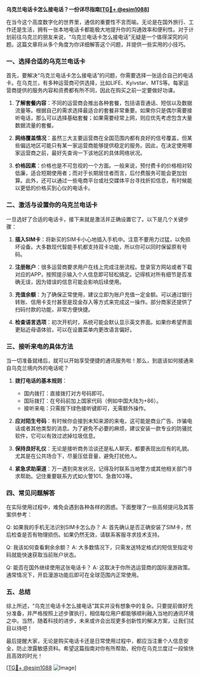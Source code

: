 **乌克兰电话卡怎么接电话？一份详尽指南[[TG💪+ @esim1088](https://t.me/s/esim1088)]**

在当今这个高度数字化的世界里，通信的重要性不言而喻。无论是在国外旅行、工作还是生活，拥有一张本地电话卡都能极大地提升你的沟通效率和便利性。对于计划前往乌克兰的朋友来说，“乌克兰电话卡怎么接电话”无疑是一个值得深究的问题。这篇文章将从多个角度为你详细解答这个问题，并提供一些实用的小技巧。

### 一、选择合适的乌克兰电话卡

首先，要解决“乌克兰电话卡怎么接电话”的问题，你需要选择一张适合自己的电话卡。在乌克兰，有多种运营商可供选择，比如LIFE、Kyivstar、MTS等。每家运营商提供的服务内容和资费都有所不同，因此在购买之前一定要做好功课。

1. **了解套餐内容**：不同的运营商会推出各种套餐，包括语音通话、短信以及数据流量等。根据自己的需求选择最适合的套餐非常重要。如果你只是偶尔需要接听电话，那么可以选择基础套餐；如果需要经常上网，则应优先考虑包含大量数据流量的套餐。

2. **网络覆盖情况**：虽然三大主要运营商在全国范围内都有良好的信号覆盖，但某些偏远地区可能只有某一家运营商能够提供稳定的服务。因此，在决定使用哪家运营商之前，最好先查询一下该地区的具体网络状况。

3. **价格因素**：价格也是不可忽视的一个方面。一般来说，预付费卡的价格相对较低廉，适合短期使用者；而对于长期居住者而言，后付费服务可能会更加划算。此外，还可以通过一些电商平台或社交媒体平台寻找折扣信息，有时候能以更低的价格买到心仪的电话卡。

### 二、激活与设置你的乌克兰电话卡

一旦选好了合适的电话卡，接下来就是激活并正确设置它了。以下是几个关键步骤：

1. **插入SIM卡**：将新买的SIM卡小心地插入手机中。注意不要用力过猛，以免损坏设备。大多数现代智能手机都支持双卡功能，所以你可以同时保留原有号码。

2. **注册账户**：很多运营商要求用户在线上完成注册流程。登录官方网站或者下载对应的APP，按照提示输入个人信息即可轻松搞定。记得核对所有细节是否准确无误，因为错误的信息可能会影响后续使用。

3. **充值余额**：为了确保正常使用，建议立即为账户充值一定金额。可以通过银行转账、信用卡支付甚至是现金存入等方式来完成这一操作。部分商家还提供了扫码付款的功能，非常方便快捷。

4. **检查语言选项**：初次开机时，系统可能会默认显示英文界面。如果你希望界面更贴近母语体验，可以在设置菜单内更改语言偏好。

### 三、接听来电的具体方法

当一切准备就绪后，就可以开始享受便捷的通讯服务啦！那么，到底该如何接通来自乌克兰境内外的电话呢？

1. **拨打电话的基本规则**：
   - 国内拨打：直接拨打对方号码即可。
   - 国际拨打：在号码前加上国家代码（例如中国大陆为+86）。
   - 接听来电：只需按下绿色接听键即可，无需额外操作。

2. **应对陌生号码**：有时候你会接到未知来源的来电，这可能是商业广告、诈骗电话或者其他类型的消息。为了避免不必要的麻烦，建议安装一款专业的防骚扰软件，它可以有效过滤掉垃圾信息。

3. **保持良好礼仪**：无论是接听商务洽谈还是私人聊天，都要表现出应有的礼貌。尤其是在公共场合下，尽量压低音量，避免打扰他人。

4. **紧急求助渠道**：万一遇到突发状况，记得及时联系当地警方或其他相关部门寻求帮助。记住重要联系方式如火警101、急救103等。

### 四、常见问题解答

在实际使用过程中，难免会遇到各种各样的困惑。下面整理了一些高频提问及其答案供参考：

Q: 如果我的手机无法识别SIM卡怎么办？
A: 首先确认是否正确安装了SIM卡，然后检查是否有物理损伤。如果仍然无效，请联系客服寻求技术支持。

Q: 我该如何查看剩余余额？
A: 大多数情况下，只需发送特定格式的短信至指定号码就能快速获取当前账户状态。

Q: 能否在国外继续使用这张电话卡？
A: 这取决于你所选运营商的国际漫游政策。通常情况下，开启漫游功能后即可在全球范围内正常使用。

### 五、总结

综上所述，“乌克兰电话卡怎么接电话”其实并没有想象中的复杂。只要提前做好充分准备，并严格按照上述步骤执行，相信每位用户都能够顺利融入当地的通讯环境之中。当然，随着科技的进步，未来或许会出现更多创新性的解决方案，让我们拭目以待吧！

最后提醒大家，无论是购买电话卡还是日常使用过程中，都应当注重个人信息安全，防止泄露敏感资料。希望这篇指南对你有所帮助，祝你在乌克兰度过一段愉快且高效的时光！

[[TG💪+ @esim1088](https://t.me/s/esim1088) ![Image](https://i.postimg.cc/4NQfJmqS/Snipaste-2025-05-13-00-14-12.png)]